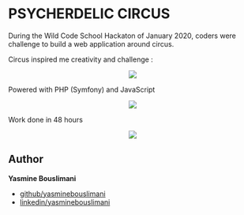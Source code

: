 # PSYCHERDELIC CIRCUS

During the Wild Code School Hackaton of January 2020, coders were challenge to build a web application around circus.


Circus inspired me creativity and challenge :




<p align="center"><img style="text-align: center;" src="https://i.goopics.net/5y74y.png"></p>


Powered with PHP (Symfony) and JavaScript

<p align="center"><img style="text-align: center;" src="https://i.goopics.net/mVGwP.png"></p>

Work done in 48 hours

<p align="center"><img style="text-align: center;" src="https://i.goopics.net/KJjD3.png"></p>


## Author

  **Yasmine Bouslimani**
 
  - [github/yasminebouslimani](https://github.com/Yayaboubou)
  - [linkedin/yasminebouslimani](https://www.linkedin.com/in/yasmine-bouslimani/)

